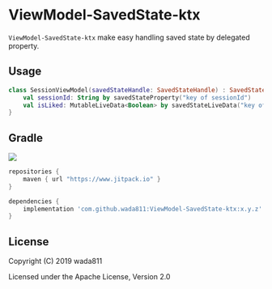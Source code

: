 ViewModel-SavedState-ktx
=====

`ViewModel-SavedState-ktx` make easy handling saved state by delegated property.

## Usage

```kotlin
class SessionViewModel(savedStateHandle: SavedStateHandle) : SavedStateViewModel(savedStateHandle) {
    val sessionId: String by savedStateProperty("key of sessionId")
    val isLiked: MutableLiveData<Boolean> by savedStateLiveData("key of isLiked")
}
```

## Gradle

[![](https://jitpack.io/v/wada811/ViewModel-SavedState-ktx.svg)](https://jitpack.io/#wada811/ViewModel-SavedState-ktx)

```groovy
repositories {
    maven { url "https://www.jitpack.io" }
}

dependencies {
    implementation 'com.github.wada811:ViewModel-SavedState-ktx:x.y.z'
}
```

## License

Copyright (C) 2019 wada811

Licensed under the Apache License, Version 2.0
